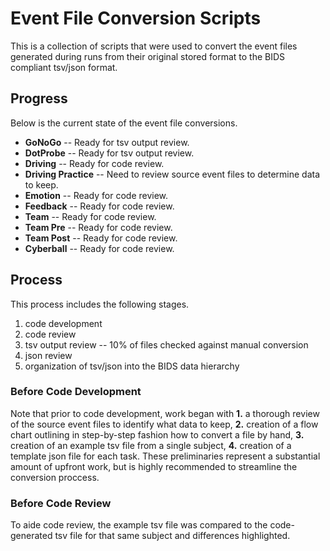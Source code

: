 # Event File Conversion Scripts
This is a collection of scripts that were used to convert the event files generated during runs from their original stored format to the BIDS compliant tsv/json format.

## Progress
Below is the current state of the event file conversions.

+ **GoNoGo** -- Ready for tsv output review.
+ **DotProbe** -- Ready for tsv output review.
+ **Driving** -- Ready for code review.
+ **Driving Practice** -- Need to review source event files to determine data to keep.
+ **Emotion** -- Ready for code review.
+ **Feedback** -- Ready for code review.
+ **Team** -- Ready for code review.
+ **Team Pre** -- Ready for code review.
+ **Team Post** -- Ready for code review.
+ **Cyberball** -- Ready for code review.

## Process
This process includes the following stages.

1. code development
2. code review
3. tsv output review -- 10% of files checked against manual conversion
4. json review
5. organization of tsv/json into the BIDS data hierarchy

### Before Code Development
Note that prior to code development, work began with **1.** a thorough review of the source event files to identify what data to keep, **2.** creation of a flow chart outlining in step-by-step fashion how to convert a file by hand, **3.** creation of an example tsv file from a single subject, **4.** creation of a template json file for each task. These preliminaries represent a substantial amount of upfront work, but is highly recommended to streamline the conversion proccess.

### Before Code Review
To aide code review, the example tsv file was compared to the code-generated tsv file for that same subject and differences highlighted.


